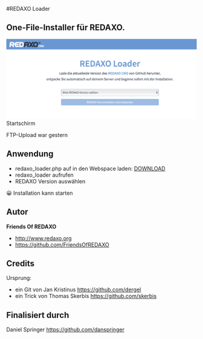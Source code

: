#REDAXO Loader

## One-File-Installer für REDAXO. 

![Screenshot](https://raw.githubusercontent.com/FriendsOfREDAXO/redaxo_loader/assets/screenshot.png)
Startschirm

FTP-Upload war gestern 

## Anwendung
- redaxo_loader.php auf in den Webspace laden: [DOWNLOAD](https://github.com/FriendsOfREDAXO/redaxo_loader/releases/download/1.0/redaxo_loader.php)
- redaxo_loader aufrufen
- REDAXO Version auswählen

😀 Installation kann starten

## Autor

**Friends Of REDAXO**

* http://www.redaxo.org
* https://github.com/FriendsOfREDAXO


## Credits

Ursprung: 

- ein Git von Jan Kristinus  https://github.com/dergel
- ein Trick von Thomas Skerbis   https://github.com/skerbis 

## Finalisiert durch 

Daniel Springer https://github.com/danspringer
